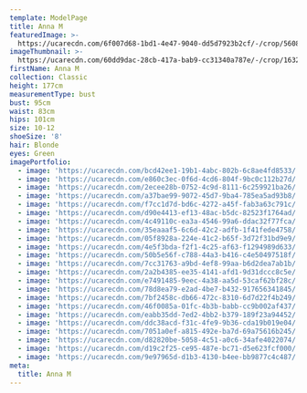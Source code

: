 ```yaml
---
template: ModelPage
title: Anna M
featuredImage: >-
  https://ucarecdn.com/6f007d68-1bd1-4e47-9040-dd5d7923b2cf/-/crop/5608x2644/31,252/-/preview/
imageThumbnail: >-
  https://ucarecdn.com/60dd9dac-28cb-417a-bab9-cc31340a787e/-/crop/1632x2344/0,0/-/preview/
firstName: Anna M
collection: Classic
height: 177cm
measurementType: bust
bust: 95cm
waist: 83cm
hips: 101cm
size: 10-12
shoeSize: '8'
hair: Blonde
eyes: Green
imagePortfolio:
  - image: 'https://ucarecdn.com/bcd42ee1-19b1-4abc-802b-6c8ae4fd8533/'
  - image: 'https://ucarecdn.com/e860c3ec-0f6d-4cd6-804f-9bc0c112b27d/'
  - image: 'https://ucarecdn.com/2ecee28b-0752-4c9d-8111-6c259921ba26/'
  - image: 'https://ucarecdn.com/a37bae99-9072-45d7-9ba4-785ea5ad93b8/'
  - image: 'https://ucarecdn.com/f7cc1d7d-bd6c-4272-a45f-fab3a63c791c/'
  - image: 'https://ucarecdn.com/d90e4413-ef13-48ac-b5dc-82523f1764ad/'
  - image: 'https://ucarecdn.com/4c49110c-ea3a-4546-99a6-ddac32f77fca/'
  - image: 'https://ucarecdn.com/35eaaaf5-6c6d-42c2-adfb-1f41fede4758/'
  - image: 'https://ucarecdn.com/05f8928a-224e-41c2-b65f-3d72f31bd9e9/'
  - image: 'https://ucarecdn.com/4e5f3bda-f2f1-4c25-af63-f1294989d633/'
  - image: 'https://ucarecdn.com/50b5e56f-c788-44a3-b416-c4e50497518f/'
  - image: 'https://ucarecdn.com/7cc31763-a9bd-4ef8-99aa-b6d2dea7ab1b/'
  - image: 'https://ucarecdn.com/2a2b4385-ee35-4141-afd1-9d31dccc8c5e/'
  - image: 'https://ucarecdn.com/e7491485-9eec-4a38-aa5d-53caf62bf28c/'
  - image: 'https://ucarecdn.com/78d8ea79-e2ad-4be7-b432-917656341845/'
  - image: 'https://ucarecdn.com/7bf2458c-db66-472c-8310-6d7d22f4b249/'
  - image: 'https://ucarecdn.com/46f0085a-01fc-4b3b-babb-cc9b002af437/'
  - image: 'https://ucarecdn.com/eabb35dd-7ed2-4bb2-b379-189f23a94452/'
  - image: 'https://ucarecdn.com/ddc38acd-f31c-4fe9-9b36-cda19b019e04/'
  - image: 'https://ucarecdn.com/7051a0ef-a815-492e-ba7d-69a75616b245/'
  - image: 'https://ucarecdn.com/d82820be-5058-4c51-a0c6-34afe4022074/'
  - image: 'https://ucarecdn.com/d19c2f25-ce95-487e-bc71-d5e623fcf000/'
  - image: 'https://ucarecdn.com/9e97965d-d1b3-4130-b4ee-bb9877c4c487/'
meta:
  title: Anna M
---
```


